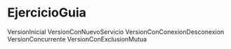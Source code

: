 # EjercicioGuia

VersionInicial
VersionConNuevoServicio
VersionConConexionDesconexion
VersionConcurrente
VersionConExclusionMutua

